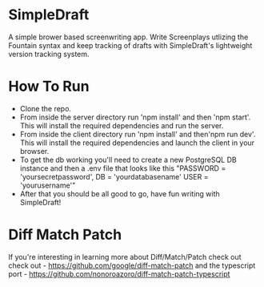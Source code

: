 # SimpleDraft

A simple brower based screenwriting app. Write Screenplays utlizing the Fountain syntax and keep tracking of drafts with SimpleDraft's lightweight version tracking system. 

# How To Run

* Clone the repo.
* From inside the server directory run 'npm install' and then 'npm start'. This will install the required dependencies and run the server.
* From inside the client directory run 'npm install' and then'npm run dev'. This will install the required dependencies and launch the client in your browser.
* To get the db working you'll need to create a new PostgreSQL DB instance and then a .env file that looks like this "PASSWORD = 'yoursecretpassword', DB = 'yourdatabasename' USER = 'yourusername'"
* After that you should be all good to go, have fun writing with SimpleDraft!

# Diff Match Patch

If you're interesting in learning more about Diff/Match/Patch check out check out - https://github.com/google/diff-match-patch and the typescript port - https://github.com/nonoroazoro/diff-match-patch-typescript
